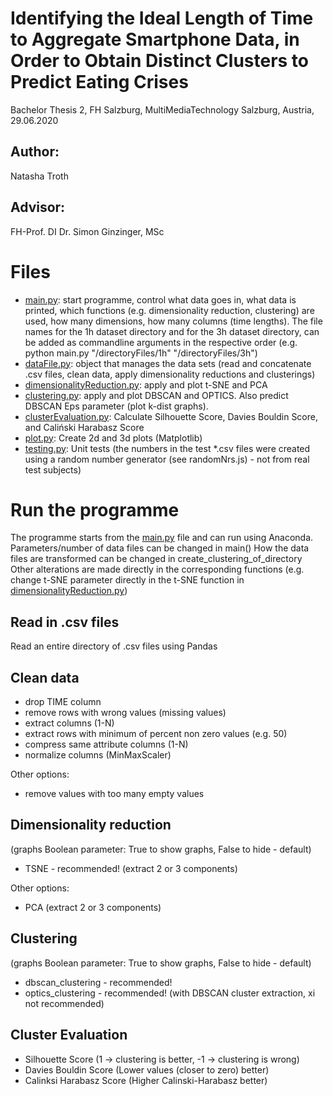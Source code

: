 # Identifying the Ideal Length of Time to Aggregate Smartphone Data, in Order to Obtain Distinct Clusters to Predict Eating Crises

Bachelor Thesis 2, FH Salzburg, MultiMediaTechnology
Salzburg, Austria, 29.06.2020

## Author: 
Natasha Troth

## Advisor: 
FH-Prof. DI Dr. Simon Ginzinger, MSc

# Files
 - [main.py](./main.py): start programme, control what data goes in, what data is printed, which functions (e.g. dimensionality reduction, clustering) are used, how many dimensions, how many columns (time lengths). The file names for the 1h dataset directory and for the 3h dataset directory, can be added as commandline arguments in the respective order (e.g. python main.py "/directoryFiles/1h" "/directoryFiles/3h")
 - [dataFile.py](./dataFile.py): object that manages the data sets (read and concatenate .csv files, clean data, apply dimensionality reductions and clusterings)
 - [dimensionalityReduction.py](./dimensionalityReduction.py): apply and plot t-SNE and PCA
 - [clustering.py](./clustering.py): apply and plot DBSCAN and OPTICS. Also predict DBSCAN Eps parameter (plot k-dist graphs).
 - [clusterEvaluation.py](./clusterEvaluation.py): Calculate Silhouette Score, Davies Bouldin Score, and Caliński Harabasz Score
 - [plot.py](./plot.py): Create 2d and 3d plots (Matplotlib)
 - [testing.py](./testing.py): Unit tests (the numbers in the test *.csv files were created using a random number generator (see randomNrs.js) - not from real test subjects)


# Run the programme 
The programme starts from the [main.py](./main.py) file and can run using Anaconda.
Parameters/number of data files can be changed in main()
How the data files are transformed can be changed in create_clustering_of_directory
Other alterations are made directly in the corresponding functions (e.g. change t-SNE parameter directly in the t-SNE function in [dimensionalityReduction.py](./dimensionalityReduction.py))

## Read in .csv files
Read an entire directory of .csv files using Pandas

## Clean data
 - drop TIME column
 - remove rows with wrong values (missing values)
 - extract columns (1-N)
 - extract rows with minimum of percent non zero values (e.g. 50)
 - compress same attribute columns (1-N)
 - normalize columns (MinMaxScaler)

Other options:
 - remove values with too many empty values

## Dimensionality reduction
(graphs Boolean parameter: True to show graphs, False to hide - default)
 - TSNE - recommended! (extract 2 or 3 components)

 Other options:
 - PCA (extract 2 or 3 components)


## Clustering
(graphs Boolean parameter: True to show graphs, False to hide - default)
 - dbscan_clustering - recommended!
 - optics_clustering - recommended! (with DBSCAN cluster extraction, xi not recommended)

## Cluster Evaluation
 - Silhouette Score (1 -> clustering is better, -1 -> clustering is wrong)
 - Davies Bouldin Score (Lower values (closer to zero) better)
 - Calinksi Harabasz Score (Higher Calinski-Harabasz better)


